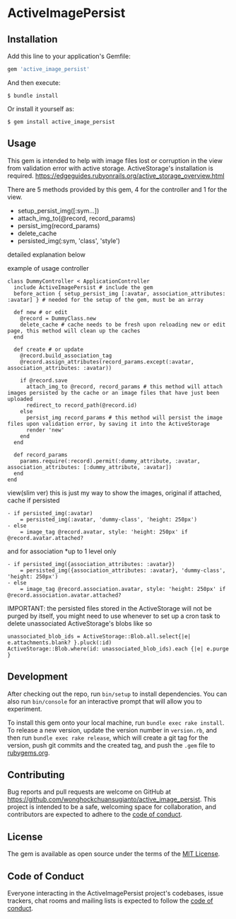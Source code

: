 # ActiveImagePersist

## Installation

Add this line to your application's Gemfile:

```ruby
gem 'active_image_persist'
```

And then execute:

    $ bundle install

Or install it yourself as:

    $ gem install active_image_persist

## Usage

This gem is intended to help with image files lost or corruption in the view from validation error with active storage.
ActiveStorage's installation is required.
https://edgeguides.rubyonrails.org/active_storage_overview.html

There are 5 methods provided by this gem, 4 for the controller and 1 for the view.
- setup_persist_img([:sym...])
- attach_img_to(@record, record_params)
- persist_img(record_params)
- delete_cache
- persisted_img(:sym, 'class', 'style')

detailed explanation below

example of usage
controller
```
class DummyController < ApplicationController
  include ActiveImagePersist # include the gem
  before_action { setup_persist_img [:avatar, association_attributes: :avatar] } # needed for the setup of the gem, must be an array

  def new # or edit
    @record = DummyClass.new
    delete_cache # cache needs to be fresh upon reloading new or edit page, this method will clean up the caches
  end

  def create # or update
    @record.build_association_tag
    @record.assign_attributes(record_params.except(:avatar, association_attributes: :avatar))

    if @record.save
      attach_img_to @record, record_params # this method will attach images persisted by the cache or an image files that have just been uploaded
      redirect_to record_path(@record.id)
    else
      persist_img record_params # this method will persist the image files upon validation error, by saving it into the ActiveStorage
      render 'new'
    end
  end

  def record_params
    params.require(:record).permit(:dummy_attribute, :avatar, association_attributes: [:dummy_attribute, :avatar])
  end
end
```

view(slim ver)
this is just my way to show the images, original if attached, cache if persisted
```
- if persisted_img(:avatar)
    = persisted_img(:avatar, 'dummy-class', 'height: 250px')
- else
    = image_tag @record.avatar, style: 'height: 250px' if @record.avatar.attached?
```
and for association *up to 1 level only
```
- if persisted_img({association_attributes: :avatar})
    = persisted_img({association_attributes: :avatar}, 'dummy-class', 'height: 250px')
- else
    = image_tag @record.association.avatar, style: 'height: 250px' if @record.association.avatar.attached?
```

IMPORTANT: the persisted files stored in the ActiveStorage will not be purged by itself, you might need to use whenever to set up a cron task to delete unassociated ActiveStorage's blobs like so

```
unassociated_blob_ids = ActiveStorage::Blob.all.select{|e| e.attachments.blank? }.pluck(:id)
ActiveStorage::Blob.where(id: unassociated_blob_ids).each {|e| e.purge }
```
## Development

After checking out the repo, run `bin/setup` to install dependencies. You can also run `bin/console` for an interactive prompt that will allow you to experiment.

To install this gem onto your local machine, run `bundle exec rake install`. To release a new version, update the version number in `version.rb`, and then run `bundle exec rake release`, which will create a git tag for the version, push git commits and the created tag, and push the `.gem` file to [rubygems.org](https://rubygems.org).

## Contributing

Bug reports and pull requests are welcome on GitHub at https://github.com/wonghockchuansugianto/active_image_persist. This project is intended to be a safe, welcoming space for collaboration, and contributors are expected to adhere to the [code of conduct](https://github.com/[USERNAME]/active_image_persist/blob/master/CODE_OF_CONDUCT.md).

## License

The gem is available as open source under the terms of the [MIT License](https://opensource.org/licenses/MIT).

## Code of Conduct

Everyone interacting in the ActiveImagePersist project's codebases, issue trackers, chat rooms and mailing lists is expected to follow the [code of conduct](https://github.com/[USERNAME]/active_image_persist/blob/master/CODE_OF_CONDUCT.md).
